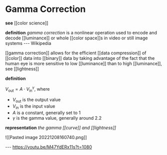 # Gamma Correction

**see** [[color science]]

**definition** _gamma correction_ is a nonlinear operation used to encode and decode [[luminance]] or whole [[color space]]s in video or still image systems --- Wikipedia

[[gamma correction]] allows for the efficient [[data compression]] of [[color]] data into [[binary]] data by taking advantage of the fact that the human eye is more sensitive to low [[luminance]] than to high [[luminance]], see [[lightness]]

**definition**

$V_\mathrm{out} = A \cdot V_\mathrm{in}^\gamma$, where

- $V_\mathrm{out}$ is the output value
- $V_\mathrm{in}$ is the input value
- $A$ is a constant, generally set to $1$
- $\gamma$ is the gamma value, generally around $2.2$

**representation** _the gamma [[curve]] and [[lightness]]_

![[Pasted image 20221208160740.png]]

--- <https://youtu.be/M47YdERx11s?t=1080>
